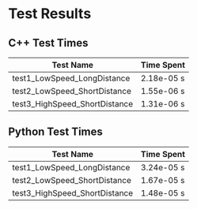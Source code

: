 # Test Results

## C++ Test Times

| Test Name | Time Spent |
| --- | --- |
| test1_LowSpeed_LongDistance | 2.18e-05 s |
| test2_LowSpeed_ShortDistance | 1.55e-06 s |
| test3_HighSpeed_ShortDistance | 1.31e-06 s |

## Python Test Times

| Test Name | Time Spent |
| --- | --- |
| test1_LowSpeed_LongDistance | 3.24e-05 s |
| test2_LowSpeed_ShortDistance | 1.67e-05 s |
| test3_HighSpeed_ShortDistance | 1.48e-05 s |
